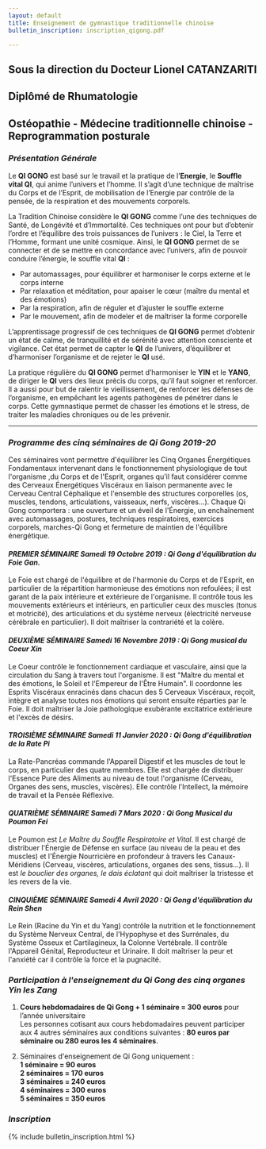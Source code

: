 ```yaml
---
layout: default
title: Enseignement de gymnastique traditionnelle chinoise
bulletin_inscription: inscription_qigong.pdf

---
```


## Sous la direction du Docteur Lionel CATANZARITI ##
## Diplômé de Rhumatologie  ##
## Ostéopathie - Médecine traditionnelle chinoise - Reprogrammation posturale ##

### *Présentation Générale* ###

Le **QI GONG** est basé sur le travail et la pratique de l’**Energie**, le **Souffle vital QI**, qui anime l’univers et l’homme. Il s’agit d’une technique de maîtrise du Corps et de l’Esprit, de mobilisation de l’Energie par contrôle de la pensée, de la respiration et des mouvements corporels.

La Tradition Chinoise considère le **QI GONG** comme l’une des techniques de Santé, de Longévité et d’Immortalité. Ces techniques ont pour but d’obtenir l’ordre et l’équilibre des trois puissances de l’univers : le Ciel, la Terre et l’Homme, formant une unité cosmique.
Ainsi, le **QI GONG** permet de se connecter et de se mettre en concordance avec l’univers, afin de pouvoir conduire l’énergie, le souffle vital **QI** :

- Par automassages, pour équilibrer et harmoniser le corps externe et le corps interne
- Par relaxation et méditation, pour apaiser le cœur (maître du mental et des émotions)
- Par la respiration, afin de réguler et d’ajuster le souffle externe
- Par le mouvement, afin de modeler et de maîtriser la forme corporelle

L’apprentissage progressif de ces techniques de **QI GONG** permet d’obtenir un état de calme, de tranquillité et de sérénité avec attention consciente et vigilance. Cet état permet de capter le **QI** de l’univers, d’équilibrer et d’harmoniser l’organisme et de rejeter le **QI** usé.

La pratique régulière du **QI GONG** permet d’harmoniser le **YIN** et le **YANG**, de diriger le **QI** vers des lieux précis du corps, qu’il faut soigner et renforcer. Il a aussi pour but de ralentir le vieillissement, de renforcer les défenses de l’organisme, en empêchant les agents pathogènes de pénétrer dans le corps. Cette gymnastique permet de chasser les émotions et le stress, de traiter les maladies chroniques ou de les prévenir.

***

### *Programme des cinq séminaires de Qi Gong 2019-20* ###

Ces séminaires vont permettre d'équilibrer les Cinq Organes Énergétiques Fondamentaux intervenant dans le fonctionnement physiologique de tout l'organisme ,du Corps et de l'Esprit, organes qu'il faut considérer comme des Cerveaux Énergétiques Viscéraux en liaison permanente avec le Cerveau Central Céphalique et l'ensemble des structures corporelles (os, muscles, tendons, articulations, vaisseaux, nerfs, viscères...).
Chaque Qi Gong comportera : une ouverture et un éveil de l'Énergie, un enchaînement avec automassages, postures, techniques respiratoires, exercices corporels, marches-Qi Gong et fermeture de maintien de l'équilibre énergétique.  

#### *PREMIER SÉMINAIRE Samedi 19 Octobre 2019 : Qi Gong d'équilibration du Foie Gan.* ####

Le Foie est chargé de l'équilibre et de l'harmonie du Corps et de l'Esprit, en particulier de la répartition harmonieuse des émotions non refoulées; il est garant de la paix intérieure et extérieure de l'organisme. Il contrôle tous les mouvements extérieurs et intérieurs, en particulier ceux des muscles (tonus et motricité), des articulations et du système nerveux (électricité nerveuse cérébrale en particulier). Il doit maîtriser la contrariété et la colère. 

#### *DEUXIÈME SÉMINAIRE Samedi 16 Novembre 2019 : Qi Gong musical du Coeur Xin* ####

Le Coeur contrôle le fonctionnement cardiaque et vasculaire, ainsi que la circulation du Sang à travers tout l'organisme. Il est "Maître du mental et des émotions, le Soleil et l'Empereur de l'Être Humain". Il coordonne les Esprits Viscéraux enracinés dans chacun des 5 Cerveaux Viscéraux, reçoit, intègre et analyse toutes nos émotions qui seront ensuite réparties par le Foie. Il doit maîtriser la Joie pathologique exubérante excitatrice extérieure et l'excès de désirs. 

#### *TROISIÈME SÉMINAIRE Samedi 11 Janvier 2020 : Qi Gong d'équilibration de la Rate Pi* ####

La Rate-Pancréas commande l'Appareil Digestif et les muscles de tout le corps, en particulier des quatre membres. Elle est chargée de distribuer l'Essence Pure des Aliments au niveau de tout l'organisme (Cerveau, Organes des sens, muscles, viscères). Elle contrôle l'Intellect, la mémoire de travail et la Pensée Réflexive.

#### *QUATRIÈME SÉMINAIRE Samedi 7 Mars 2020 : Qi Gong Musical du Poumon Fei* ####

Le Poumon est *Le Maître du Souffle Respiratoire et Vital*. Il est chargé de distribuer l'Énergie de Défense en surface (au niveau de la peau et des muscles) et l'Énergie Nourricière en profondeur à travers les Canaux-Méridiens (Cerveau, viscères, articulations, organes des sens, tissus...). Il est *le bouclier des organes, le dais éclatant* qui doit maîtriser la tristesse et les revers de la vie.

#### *CINQUIÈME SÉMINAIRE Samedi 4 Avril 2020 : Qi Gong d'équilibration du Rein Shen* ####

Le Rein (Racine du Yin et du Yang) contrôle la nutrition et le fonctionnement du Système Nerveux Central, de l'Hypophyse et des Surrénales, du Système Osseux et Cartilagineux, la Colonne Vertébrale. Il contrôle l'Appareil Génital, Reproducteur et Urinaire. Il doit maîtriser la peur et l'anxiété car il contrôle la force et la pugnacité. 

### *Participation à l'enseignement du Qi Gong des cinq organes Yin les Zang* ###

1. **Cours hebdomadaires de Qi Gong + 1 séminaire = 300 euros** pour l’année universitaire  
Les personnes cotisant aux cours hebdomadaires peuvent participer aux 4 autres séminaires aux
conditions suivantes : **80 euros par séminaire ou 280 euros les 4 séminaires**.

2. Séminaires d'enseignement de Qi Gong uniquement :  
**1 séminaire = 90 euros  
2 séminaires = 170 euros  
3 séminaires = 240 euros  
4 séminaires = 300 euros  
5 séminaires = 350 euros**  

### *Inscription* ###

{% include bulletin_inscription.html %}
